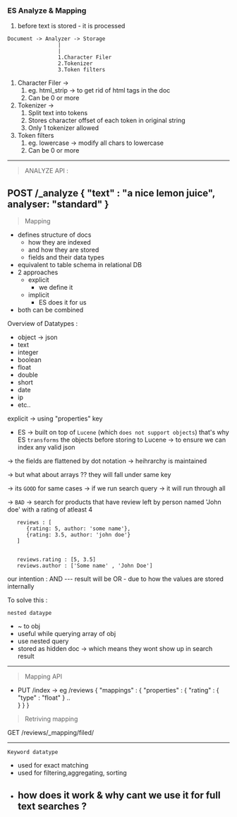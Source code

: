 ### ES Analyze & Mapping

1. before text is stored - it is processed

```
Document -> Analyzer -> Storage 
                |
                |
                1.Character Filer
                2.Tokenizer
                3.Token filters 
```

1. Character Filer -> 
   1. eg. html_strip -> to get rid of html tags in the doc
   2. Can be 0 or more
2. Tokenizer -> 
   1. Split text into tokens 
   2. Stores character offset of each token in original string
   3. Only 1 tokenizer allowed
3. Token filters
   1. eg. lowercase -> modify all chars to lowercase
   2. Can be 0 or more

----------

> ANALYZE API :

POST /_analyze
{
   "text" : "a nice lemon juice",
   analyser: "standard"
}
--------

> Mapping

- defines structure of docs 
  - how they are indexed
  - and how they are stored
  - fields and their data types
- equivalent to table schema in relational DB
- 2 approaches 
  - explicit
    - we define it
  - implicit
    - ES does it for us
- both can be combined

Overview of Datatypes :

- object -> json 
- text
- integer
- boolean
- float
- double
- short
- date
- ip
- etc..

explicit -> using "properties" key

- ES -> built on top of `Lucene` (which `does not support objects`)
that's why ES `transforms` the objects before storing to Lucene
-> to ensure we can index any valid json

-> the fields are flattened by dot notation -> heihrarchy is maintained

-> but what about arrays ?? they will fall under same key 

-> its `GOOD` for same cases -> if we run search query -> it will run through all

-> `BAD` -> search for products that have review left by person named 'John doe' with a rating of atleast 4

```
   reviews : [
      {rating: 5, author: 'some name'},
      {rating: 3.5, author: 'john doe'}
   ]


   reviews.rating : [5, 3.5]
   reviews.author : ['Some name' , 'John Doe']
```

our intention : AND --- result will be OR - due to how the values are stored internally 

To solve this : 

   `nested dataype`

   - ~ to obj
   - useful while querying array of obj
   - use nested query
   - stored as hidden doc -> which means they wont show up in search result
----------
   
>Mapping API

- PUT /index -> eg /reviews
{
    "mappings" : {
        "properties" : {
            "rating" : { "type" : "float" } ..         
        }
    }
}

> Retriving mapping

GET /reviews/_mapping/filed/

-----

`Keyword datatype`

- used for exact matching
- used for filtering,aggregating, sorting
- how does it work & why cant we use it for full text searches ?
  - 






